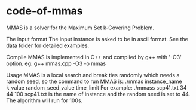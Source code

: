 # code-of-mmas
MMAS is a solver for the Maximum Set k-Covering Problem.

The input format
The input instance is asked to be in ascii format. 
See the data folder for detailed examples.

Compile
MMAS is implemented in C++ and complied by g++ with '-O3' option.
eg: g++ mmas.cpp -O3 -o mmas

Usage
MMAS is a local search and break ties randomly which needs a random seed, so the command to run MMAS is: ./mmas instance_name k_value random_seed_value time_limit
For example: ./mmass scp41.txt 34 44 100
scp41.txt is the name of instance and the random seed is set to 44. The algorithm will run for 100s.

